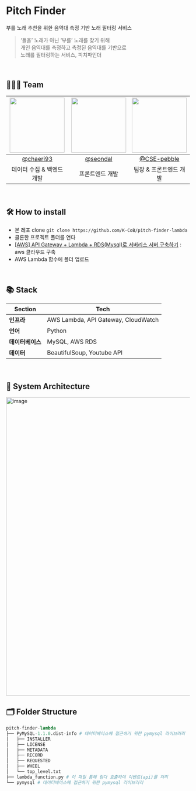 # Pitch Finder 
부를 노래 추천을 위한 음역대 측정 기반 노래 필터링 서비스

> ‘들을’ 노래가 아닌 ‘부를’ 노래를 찾기 위해 <br/>
> 개인 음역대를 측정하고 측정된 음역대를 기반으로 <br/>
> 노래를 필터링하는 서비스, 피치파인더

<br/>

## 🧑‍🤝‍🧑 Team
|<img src="https://avatars.githubusercontent.com/u/79985974?v=4" width="150" height="150"/>|<img src="https://avatars.githubusercontent.com/u/75469131?v=4" width="150" height="150"/>|<img src="https://avatars.githubusercontent.com/u/89910703?v=4" width="150" height="150"/>|
|:-:|:-:|:-:|
|[@chaeri93](https://github.com/chaeri93)|[@seondal](https://github.com/seondal)|[@CSE-pebble](https://github.com/CSE-pebble)|
|데이터 수집 & 백엔드 개발|프론트엔드 개발|팀장 & 프론트엔드 개발|

<br/>


##  🛠️ How to install
- 본 레포 clone `git clone https://github.com/K-CoB/pitch-finder-lambda`
- 클론한 프로젝트 폴더를 연다
- [[AWS] API Gateway + Lambda + RDS(Mysql)로 서버리스 서버 구축하기](https://velog.io/@chaeri93/AWS-API-Gateway-Lambda-RDSMysql%EB%A1%9C-%EC%84%9C%EB%B2%84-%EA%B5%AC%EC%B6%95%ED%95%98%EA%B8%B0#api-gateway-%EC%84%A4%EC%A0%95) : aws 클라우드 구축
- AWS Lambda 함수에 폴더 업로드

  
<br/>

## 📚 Stack
| **Section**       | Tech        |
| ---------------- | ---------------------------- |
| **인프라**       | AWS Lambda, API Gateway, CloudWatch      |
| **언어**         | Python                       |
| **데이터베이스** | MySQL, AWS RDS               |
| **데이터** | BeautifulSoup, Youtube API        |

<br/>

## 🔐 System Architecture
<img width="816" alt="image" src="https://github.com/K-CoB/pitch-finder-lambda/assets/79985974/c119c65a-5870-445e-8410-5032825995df">

<br/>

## 🗂️ Folder Structure
```python
pitch-finder-lambda
├── PyMySQL-1.1.0.dist-info # 데이터베이스에 접근하기 위한 pymysql 라이브러리
│   ├── INSTALLER
│   ├── LICENSE
│   ├── METADATA
│   ├── RECORD
│   ├── REQUESTED
│   ├── WHEEL
│   └── top_level.txt
├── lambda_function.py # 이 파일 통해 람다 호출하여 이벤트(api)를 처리
└── pymysql # 데이터베이스에 접근하기 위한 pymysql 라이브러리
```
